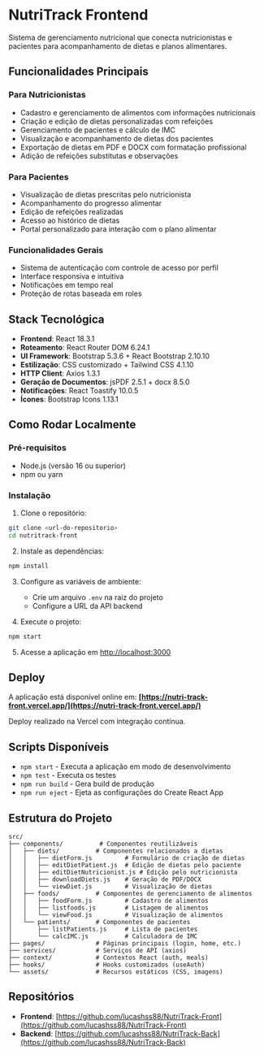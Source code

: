 # NutriTrack Frontend

Sistema de gerenciamento nutricional que conecta nutricionistas e pacientes para acompanhamento de dietas e planos alimentares.

## Funcionalidades Principais

### Para Nutricionistas
- Cadastro e gerenciamento de alimentos com informações nutricionais
- Criação e edição de dietas personalizadas com refeições
- Gerenciamento de pacientes e cálculo de IMC
- Visualização e acompanhamento de dietas dos pacientes
- Exportação de dietas em PDF e DOCX com formatação profissional
- Adição de refeições substitutas e observações

### Para Pacientes
- Visualização de dietas prescritas pelo nutricionista
- Acompanhamento do progresso alimentar
- Edição de refeições realizadas
- Acesso ao histórico de dietas
- Portal personalizado para interação com o plano alimentar

### Funcionalidades Gerais
- Sistema de autenticação com controle de acesso por perfil
- Interface responsiva e intuitiva
- Notificações em tempo real
- Proteção de rotas baseada em roles

## Stack Tecnológica

- **Frontend**: React 18.3.1
- **Roteamento**: React Router DOM 6.24.1
- **UI Framework**: Bootstrap 5.3.6 + React Bootstrap 2.10.10
- **Estilização**: CSS customizado + Tailwind CSS 4.1.10
- **HTTP Client**: Axios 1.3.1
- **Geração de Documentos**: jsPDF 2.5.1 + docx 8.5.0
- **Notificações**: React Toastify 10.0.5
- **Ícones**: Bootstrap Icons 1.13.1

## Como Rodar Localmente

### Pré-requisitos
- Node.js (versão 16 ou superior)
- npm ou yarn

### Instalação

1. Clone o repositório:
```bash
git clone <url-do-repositorio>
cd nutritrack-front
```

2. Instale as dependências:
```bash
npm install
```

3. Configure as variáveis de ambiente:
   - Crie um arquivo `.env` na raiz do projeto
   - Configure a URL da API backend

4. Execute o projeto:
```bash
npm start
```

5. Acesse a aplicação em [http://localhost:3000](http://localhost:3000)

## Deploy

A aplicação está disponível online em: **[https://nutri-track-front.vercel.app/](https://nutri-track-front.vercel.app/)**

Deploy realizado na Vercel com integração contínua.

## Scripts Disponíveis

- `npm start` - Executa a aplicação em modo de desenvolvimento
- `npm test` - Executa os testes
- `npm run build` - Gera build de produção
- `npm run eject` - Ejeta as configurações do Create React App

## Estrutura do Projeto

```
src/
├── components/          # Componentes reutilizáveis
│   ├── diets/          # Componentes relacionados a dietas
│   │   ├── dietForm.js         # Formulário de criação de dietas
│   │   ├── editDietPatient.js  # Edição de dietas pelo paciente
│   │   ├── editDietNutricionist.js # Edição pelo nutricionista
│   │   ├── downloadDiets.js    # Geração de PDF/DOCX
│   │   └── viewDiet.js         # Visualização de dietas
│   ├── foods/          # Componentes de gerenciamento de alimentos
│   │   ├── foodForm.js         # Cadastro de alimentos
│   │   ├── listfoods.js        # Listagem de alimentos
│   │   └── viewFood.js         # Visualização de alimentos
│   └── patients/       # Componentes de pacientes
│       ├── listPatients.js     # Lista de pacientes
│       └── calcIMC.js          # Calculadora de IMC
├── pages/              # Páginas principais (login, home, etc.)
├── services/           # Serviços de API (axios)
├── context/            # Contextos React (auth, meals)
├── hooks/              # Hooks customizados (useAuth)
└── assets/             # Recursos estáticos (CSS, imagens)
```

## Repositórios

- **Frontend**: [https://github.com/lucashss88/NutriTrack-Front](https://github.com/lucashss88/NutriTrack-Front)
- **Backend**: [https://github.com/lucashss88/NutriTrack-Back](https://github.com/lucashss88/NutriTrack-Back)
